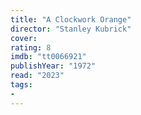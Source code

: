 ```yaml
---
title: "A Clockwork Orange"
director: "Stanley Kubrick"
cover: 
rating: 8
imdb: "tt0066921"
publishYear: "1972"
read: "2023"
tags:
- 
---
```

